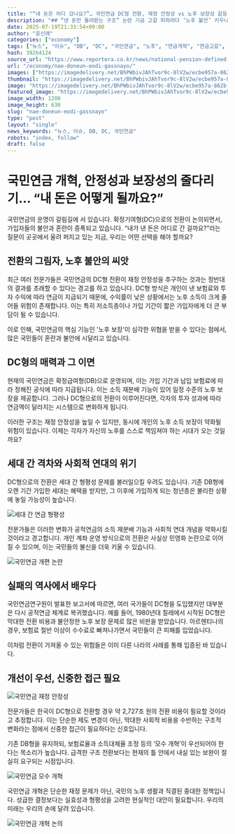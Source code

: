 ```yaml
---
title: "“내 돈은 어디 갔나요?”… 국민연금 DC형 전환, 재정 안정성 vs 노후 보장성 갈등 심화"
description: "## “낸 돈만 돌려받는 구조” 논란 기금 고갈 피하려다 ‘노후 불안’ 키우나 2,700조 전환 비용에 전문가들 경고 ..."
date: 2025-07-19T21:33:54+09:00
author: "윤신애"
categories: ["economy"]
tags: ["뉴스", "이슈", "DB", "DC", "국민연금", "노후", "연금개혁", "연금고갈", "연금재정", "확정급여형", "확정기여형", "재정안정성", "노후불안"]
hash: 39264124
source_url: "https://www.reportera.co.kr/news/national-pension-defined-contribution-method/"
url: "/economy/nae-doneun-eodi-gassnayo/"
images: ["https://imagedelivery.net/BhPWbivJAhTvor9c-8lV2w/ecbe957a-862b-4a4e-5537-ab43b0dd6b00/public", "https://imagedelivery.net/BhPWbivJAhTvor9c-8lV2w/e42d603d-f2ab-4e69-2931-749de73e7e00/public", "https://imagedelivery.net/BhPWbivJAhTvor9c-8lV2w/fb82d45b-030d-449a-a765-c1e1d83f9e00/public", "https://imagedelivery.net/BhPWbivJAhTvor9c-8lV2w/986f7092-71c5-4fa5-203c-07a8354b2f00/public", "https://imagedelivery.net/BhPWbivJAhTvor9c-8lV2w/b6fdf031-5942-4199-f7d8-0b1a4d6abf00/public"]
thumbnail: "https://imagedelivery.net/BhPWbivJAhTvor9c-8lV2w/ecbe957a-862b-4a4e-5537-ab43b0dd6b00/public"
image: "https://imagedelivery.net/BhPWbivJAhTvor9c-8lV2w/ecbe957a-862b-4a4e-5537-ab43b0dd6b00/public"
featured_image: "https://imagedelivery.net/BhPWbivJAhTvor9c-8lV2w/ecbe957a-862b-4a4e-5537-ab43b0dd6b00/public"
image_width: 1200
image_height: 630
slug: "nae-doneun-eodi-gassnayo"
type: "post"
layout: "single"
news_keywords: "뉴스, 이슈, DB, DC, 국민연금"
robots: "index, follow"
draft: false
---
```


# 국민연금 개혁, 안정성과 보장성의 줄다리기… “내 돈은 어떻게 될까요?”

국민연금의 운명이 갈림길에 서 있습니다. 확정기여형(DC)으로의 전환이 논의되면서, 가입자들의 불안과 혼란이 증폭되고 있습니다. “내가 낸 돈은 어디로 간 걸까요?”라는 질문이 곳곳에서 울려 퍼지고 있는 지금, 우리는 어떤 선택을 해야 할까요?

## 전환의 그림자, 노후 불안의 씨앗

최근 여러 전문가들은 국민연금의 DC형 전환이 재정 안정성을 추구하는 것과는 정반대의 결과를 초래할 수 있다는 경고를 하고 있습니다. DC형 방식은 개인이 낸 보험료와 투자 수익에 따라 연금이 지급되기 때문에, 수익률이 낮은 상황에서는 노후 소득이 크게 줄어들 위험이 존재합니다. 이는 특히 저소득층이나 가입 기간이 짧은 가입자에게 더 큰 부담이 될 수 있습니다.

이로 인해, 국민연금의 핵심 기능인 '노후 보장'이 심각한 위협을 받을 수 있다는 점에서, 많은 국민들이 혼란과 불안에 시달리고 있습니다.

## DC형의 매력과 그 이면

현재의 국민연금은 확정급여형(DB)으로 운영되며, 이는 가입 기간과 납입 보험료에 따라 정해진 공식에 따라 지급됩니다. 이는 소득 재분배 기능이 있어 일정 수준의 노후 보장을 제공합니다. 그러나 DC형으로의 전환이 이루어진다면, 각자의 투자 성과에 따라 연금액이 달라지는 시스템으로 변화하게 됩니다.

이러한 구조는 재정 안정성을 높일 수 있지만, 동시에 개인의 노후 소득 보장이 약화될 위험이 있습니다. 이제는 각자가 자신의 노후를 스스로 책임져야 하는 시대가 오는 것일까요?

## 세대 간 격차와 사회적 연대의 위기

DC형으로의 전환은 세대 간 형평성 문제를 불러일으킬 우려도 있습니다. 기존 DB형에 오랜 기간 가입한 세대는 혜택을 받지만, 그 이후에 가입하게 되는 청년층은 불리한 상황에 놓일 가능성이 높습니다.


![세대 간 연금 형평성](https://imagedelivery.net/BhPWbivJAhTvor9c-8lV2w/ecbe957a-862b-4a4e-5537-ab43b0dd6b00/public)


전문가들은 이러한 변화가 공적연금의 소득 재분배 기능과 사회적 연대 개념을 약화시킬 것이라고 경고합니다. 개인 계좌 운영 방식으로의 전환은 사실상 민영화 논란으로 이어질 수 있으며, 이는 국민들의 불신을 더욱 키울 수 있습니다.


![국민연금 개편 논란](https://imagedelivery.net/BhPWbivJAhTvor9c-8lV2w/986f7092-71c5-4fa5-203c-07a8354b2f00/public)


## 실패의 역사에서 배우다

국민연금연구원이 발표한 보고서에 따르면, 여러 국가들이 DC형을 도입했지만 대부분은 다시 공적연금 체계로 복귀했습니다. 예를 들어, 1980년대 칠레에서 시작된 DC형은 막대한 전환 비용과 불안정한 노후 보장 문제로 많은 비판을 받았습니다. 아르헨티나의 경우, 보험료 절반 이상이 수수료로 빠져나가면서 국민들이 큰 피해를 입었습니다.

이처럼 전환이 가져올 수 있는 위험들은 이미 다른 나라의 사례를 통해 입증된 바 있습니다.

## 개선이 우선, 신중한 접근 필요


![국민연금 재정 안정성](https://imagedelivery.net/BhPWbivJAhTvor9c-8lV2w/fb82d45b-030d-449a-a765-c1e1d83f9e00/public)


전문가들은 한국이 DC형으로 전환할 경우 약 2,727조 원의 전환 비용이 필요할 것이라고 추정합니다. 이는 단순한 제도 변경이 아닌, 막대한 사회적 비용을 수반하는 구조적 변화라는 점에서 신중한 접근이 필요하다는 신호입니다.

기존 DB형을 유지하되, 보험료율과 소득대체율 조정 등의 ‘모수 개혁’이 우선되어야 한다는 목소리가 높습니다. 급격한 구조 전환보다는 현재의 틀 안에서 내실 있는 보완이 절실히 요구되는 시점입니다.


![국민연금 모수 개혁](https://imagedelivery.net/BhPWbivJAhTvor9c-8lV2w/b6fdf031-5942-4199-f7d8-0b1a4d6abf00/public)


국민연금 개혁은 단순한 재정 문제가 아닌, 국민의 노후 생활과 직결된 중대한 정책입니다. 성급한 결정보다는 실효성과 형평성을 고려한 현실적인 대안이 필요합니다. 우리의 미래는 우리의 손에 달려 있습니다.


![국민연금 개혁 논의](https://imagedelivery.net/BhPWbivJAhTvor9c-8lV2w/e42d603d-f2ab-4e69-2931-749de73e7e00/public)

